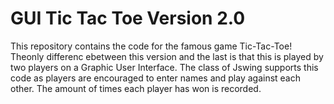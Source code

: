 # GUI Tic Tac Toe Version 2.0
This repository contains the code for the famous game Tic-Tac-Toe! Theonly differenc ebetween this version and the
last is that this is played by two players on a Graphic User Interface. The class of Jswing supports this code as 
players are encouraged to enter names and play against each other. The amount of times each player has won is recorded.
